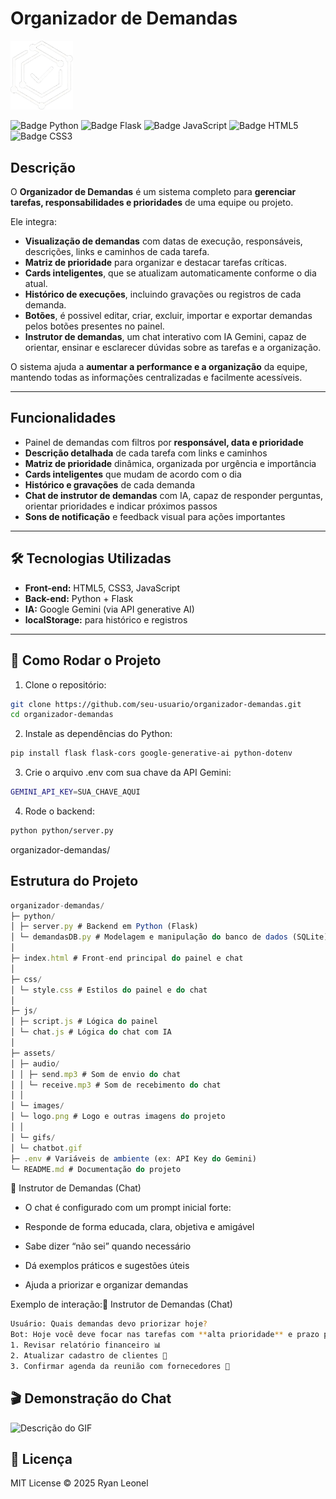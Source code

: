 # Organizador de Demandas

<img src="assets/images/logo.png" alt="Banner" width="100" />


![Badge Python](https://img.shields.io/badge/Python-3776AB?style=flat&logo=python&logoColor=white)
![Badge Flask](https://img.shields.io/badge/Flask-000000?style=flat&logo=flask&logoColor=white)
![Badge JavaScript](https://img.shields.io/badge/JavaScript-F7DF1E?style=flat&logo=javascript&logoColor=black)
![Badge HTML5](https://img.shields.io/badge/HTML5-E34F26?style=flat&logo=html5&logoColor=white)
![Badge CSS3](https://img.shields.io/badge/CSS3-1572B6?style=flat&logo=css3&logoColor=white)

## Descrição

O **Organizador de Demandas** é um sistema completo para **gerenciar tarefas, responsabilidades e prioridades** de uma equipe ou projeto.  

Ele integra:

- **Visualização de demandas** com datas de execução, responsáveis, descrições, links e caminhos de cada tarefa.  
- **Matriz de prioridade** para organizar e destacar tarefas críticas.  
- **Cards inteligentes**, que se atualizam automaticamente conforme o dia atual.  
- **Histórico de execuções**, incluindo gravações ou registros de cada demanda.
- **Botões**, é possivel editar, criar, excluir, importar e exportar demandas pelos botões presentes no painel.
- **Instrutor de demandas**, um chat interativo com IA Gemini, capaz de orientar, ensinar e esclarecer dúvidas sobre as tarefas e a organização.

O sistema ajuda a **aumentar a performance e a organização** da equipe, mantendo todas as informações centralizadas e facilmente acessíveis.

---

## Funcionalidades

- Painel de demandas com filtros por **responsável, data e prioridade**  
- **Descrição detalhada** de cada tarefa com links e caminhos  
- **Matriz de prioridade** dinâmica, organizada por urgência e importância  
- **Cards inteligentes** que mudam de acordo com o dia  
- **Histórico e gravações** de cada demanda  
- **Chat de instrutor de demandas** com IA, capaz de responder perguntas, orientar prioridades e indicar próximos passos  
- **Sons de notificação** e feedback visual para ações importantes  

---

## 🛠 Tecnologias Utilizadas

- **Front-end:** HTML5, CSS3, JavaScript  
- **Back-end:** Python + Flask  
- **IA:** Google Gemini (via API generative AI)  
- **localStorage:** para histórico e registros   

---

## 🚀 Como Rodar o Projeto

1. Clone o repositório:

```bash
git clone https://github.com/seu-usuario/organizador-demandas.git
cd organizador-demandas
```

2. Instale as dependências do Python:
   
```bash
pip install flask flask-cors google-generative-ai python-dotenv
```
3. Crie o arquivo .env com sua chave da API Gemini:

```bash
GEMINI_API_KEY=SUA_CHAVE_AQUI
```
4. Rode o backend:

```bash
python python/server.py
```
organizador-demandas/
## Estrutura do Projeto

```js
organizador-demandas/
├─ python/
│ ├─ server.py # Backend em Python (Flask)
│ └─ demandasDB.py # Modelagem e manipulação do banco de dados (SQLite)
│
├─ index.html # Front-end principal do painel e chat
│
├─ css/
│ └─ style.css # Estilos do painel e do chat
│
├─ js/
│ ├─ script.js # Lógica do painel
│ └─ chat.js # Lógica do chat com IA
│
├─ assets/
│ ├─ audio/
│ │ ├─ send.mp3 # Som de envio do chat
│ │ └─ receive.mp3 # Som de recebimento do chat
│ │
│ └─ images/
│ └─ logo.png # Logo e outras imagens do projeto
│ │
│ └─ gifs/
│ └─ chatbot.gif
├─ .env # Variáveis de ambiente (ex: API Key do Gemini)
└─ README.md # Documentação do projeto
```
🤖 Instrutor de Demandas (Chat)

- O chat é configurado com um prompt inicial forte:

- Responde de forma educada, clara, objetiva e amigável

- Sabe dizer “não sei” quando necessário

- Dá exemplos práticos e sugestões úteis

- Ajuda a priorizar e organizar demandas

Exemplo de interação:🤖 Instrutor de Demandas (Chat)

```bash
Usuário: Quais demandas devo priorizar hoje?
Bot: Hoje você deve focar nas tarefas com **alta prioridade** e prazo para hoje:
1. Revisar relatório financeiro 📊
2. Atualizar cadastro de clientes 📝
3. Confirmar agenda da reunião com fornecedores 📅
```

## 🎬 Demonstração do Chat
![Descrição do GIF](assets/gifs/chatbot.gif)

## 📖 Licença

MIT License © 2025 Ryan Leonel
